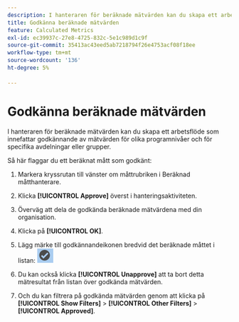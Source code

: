 ```yaml
---
description: I hanteraren för beräknade mätvärden kan du skapa ett arbetsflöde som innefattar godkännande av mätvärden för olika programnivåer och för specifika avdelningar eller grupper.
title: Godkänna beräknade mätvärden
feature: Calculated Metrics
exl-id: ec39937c-27e8-4725-832c-5e1c989d1c9f
source-git-commit: 35413ac43eed5ab7218794f26e4753acf08f18ee
workflow-type: tm+mt
source-wordcount: '136'
ht-degree: 5%

---
```


# Godkänna beräknade mätvärden

I hanteraren för beräknade mätvärden kan du skapa ett arbetsflöde som innefattar godkännande av mätvärden för olika programnivåer och för specifika avdelningar eller grupper.

Så här flaggar du ett beräknat mått som godkänt:

1. Markera kryssrutan till vänster om måttrubriken i Beräknad måtthanterare.
1. Klicka **[!UICONTROL Approve]** överst i hanteringsaktiviteten.
1. Överväg att dela de godkända beräknade mätvärdena med din organisation.
1. Klicka på **[!UICONTROL OK]**.
1. Lägg märke till godkännandeikonen bredvid det beräknade måttet i listan:  ![](assets/cm_approve_icon.png)

1. Du kan också klicka **[!UICONTROL Unapprove]** att ta bort detta mätresultat från listan över godkända mätvärden.
1. Och du kan filtrera på godkända mätvärden genom att klicka på **[!UICONTROL Show Filters]** > **[!UICONTROL Other Filters]** > **[!UICONTROL Approved]**.
